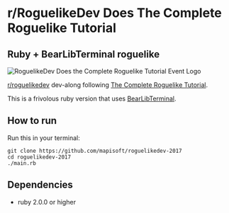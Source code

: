 # r/RoguelikeDev Does The Complete Roguelike Tutorial
## Ruby + BearLibTerminal roguelike

![RoguelikeDev Does the Complete Roguelike Tutorial Event Logo](https://i.imgur.com/ksc9EW3.png)

[r/roguelikedev](https://www.reddit.com/r/roguelikedev/) dev-along following [The Complete Roguelike Tutorial](http://www.roguebasin.com/index.php?title=Complete_Roguelike_Tutorial,_using_python%2Blibtcod).

This is a frivolous ruby version that uses [BearLibTerminal](http://foo.wyrd.name/en:bearlibterminal).

## How to run

Run this in your terminal:

```
git clone https://github.com/mapisoft/roguelikedev-2017
cd roguelikedev-2017
./main.rb
```

## Dependencies

* ruby 2.0.0 or higher
